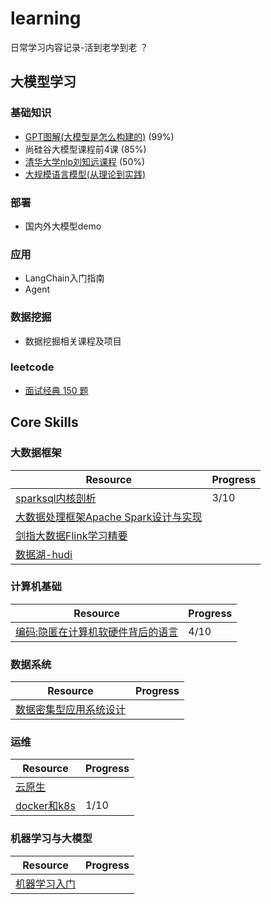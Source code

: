 # learning

日常学习内容记录-活到老学到老 ？

## 大模型学习

### 基础知识

- [GPT图解(大模型是怎么构建的)](https://book.douban.com/subject/36668702/) (99%)
- 尚硅谷大模型课程前4课 (85%)
- [清华大学nlp刘知远课程](https://www.bilibili.com/video/BV1UG411p7zv/?spm_id_from=333.337.search-card.all.click&vd_source=32913849623467f38bf144041bf93baa) (50%)
- [大规模语言模型(从理论到实践)](https://book.douban.com/subject/36665417/)

### 部署 

- 国内外大模型demo

### 应用

- LangChain入门指南
- Agent

### 数据挖掘

- 数据挖掘相关课程及项目
  
### leetcode

- [面试经典 150 题](https://leetcode.cn/studyplan/top-interview-150/)


## Core Skills

### 大数据框架

|Resource|Progress|
|---|---|
|[sparksql内核剖析](https://book.douban.com/subject/30296615/)|3/10|
|[大数据处理框架Apache Spark设计与实现](https://book.douban.com/subject/35140409/)||
|[剑指大数据Flink学习精要](https://book.douban.com/subject/35807829/)||
|[数据湖-hudi](https://hudi.apache.org/docs/quick-start-guide/)||

### 计算机基础

|Resource|Progress|
|---|---|
|[编码:隐匿在计算机软硬件背后的语言](https://book.douban.com/subject/4822685/)|4/10|


### 数据系统

|Resource|Progress|
|---|---|
|[数据密集型应用系统设计](https://book.douban.com/subject/30329536/)||


### 运维

|Resource|Progress|
|---|---|
|[云原生](https://www.bilibili.com/video/BV13Q4y1C7hS/?p=3&vd_source=32913849623467f38bf144041bf93baa)||
|[docker和k8s](https://www.bilibili.com/video/BV1GM411G7NM/?spm_id_from=333.1007.top_right_bar_window_custom_collection.content.click)|1/10|


### 机器学习与大模型

|Resource|Progress|
|---|---|
|[机器学习入门](https://www.bilibili.com/video/BV1PN4y1V7d9?p=111&vd_source=32913849623467f38bf144041bf93baa)||